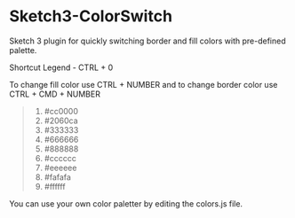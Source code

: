 # Sketch3-ColorSwitch
Sketch 3 plugin for quickly switching border and fill colors with pre-defined palette.

Shortcut Legend - CTRL + 0

To change fill color use CTRL + NUMBER and to change border color use CTRL + CMD + NUMBER
> 1. #cc0000
> 2. #2060ca
> 3. #333333
> 4. #666666
> 5. #888888
> 6. #cccccc
> 7. #eeeeee
> 8. #fafafa
> 9. #ffffff

You can use your own color paletter by editing the colors.js file.
